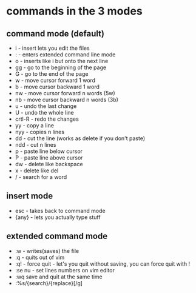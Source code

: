 # commands in the 3 modes

## command mode (default)

- i - insert lets you edit the files
- : - enters extended command line mode
- o - inserts like i but onto the next line
- gg - go to the beginning of the page
- G - go to the end of the page
- w - move cursor forward 1 word
- b - move cursor backward 1 word
- nw - move cursor forward n words (5w)
- nb - move cursor backward n words (3b)
- u - undo the last change
- U - undo the whole line
- crtl-R - redo the changes
- yy - copy a line
- nyy - copies n lines
- dd - cut the line (works as delete if you don't paste)
- ndd - cut n lines
- p - paste line below cursor
- P - paste line above cursor
- dw - delete like backspace
- x - delete like del
- / - search for a word

## insert mode

- esc - takes back to command mode
- {any} - lets you actually type stuff

## extended command mode

- :w - writes(saves) the file
- :q - quits out of vim
- :q! - force quit - let's you quit without saving, you can force quit with !
- :se nu - set lines numbers on vim editor
- :wq save and quit at the same time
- :%s/{search}/{replace}[/g]
